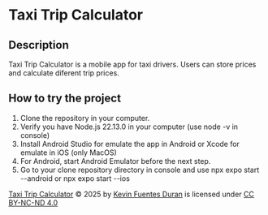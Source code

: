 # Taxi Trip Calculator
## Description
Taxi Trip Calculator is a mobile app for taxi drivers. Users can store prices and calculate diferent trip prices.

## How to try the project
1. Clone the repository in your computer.
2. Verify you have Node.js 22.13.0 in your computer (use node -v in console)
3. Install Android Studio for emulate the app in Android or Xcode for emulate in iOS (only MacOS)
4. For Android, start Android Emulator before the next step.
5. Go to your clone repository directory in console and use npx expo start --android or npx expo start --ios

<a href="https://github.com/KevinFD95/TaxiTripCalculator/tree/master">Taxi Trip Calculator</a> © 2025 by <a href="https://github.com/KevinFD95">Kevin Fuentes Duran</a> is licensed under <a href="https://creativecommons.org/licenses/by-nc-nd/4.0/">CC BY-NC-ND 4.0</a><img src="https://mirrors.creativecommons.org/presskit/icons/cc.svg" alt="" style="max-width: 1em;max-height:1em;margin-left: .2em;"><img src="https://mirrors.creativecommons.org/presskit/icons/by.svg" alt="" style="max-width: 1em;max-height:1em;margin-left: .2em;"><img src="https://mirrors.creativecommons.org/presskit/icons/nc.svg" alt="" style="max-width: 1em;max-height:1em;margin-left: .2em;"><img src="https://mirrors.creativecommons.org/presskit/icons/nd.svg" alt="" style="max-width: 1em;max-height:1em;margin-left: .2em;">

